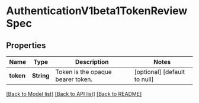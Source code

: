 # AuthenticationV1beta1TokenReviewSpec

## Properties
Name | Type | Description | Notes
------------ | ------------- | ------------- | -------------
**token** | **String** | Token is the opaque bearer token. | [optional] [default to null]

[[Back to Model list]](../README.md#documentation-for-models) [[Back to API list]](../README.md#documentation-for-api-endpoints) [[Back to README]](../README.md)


